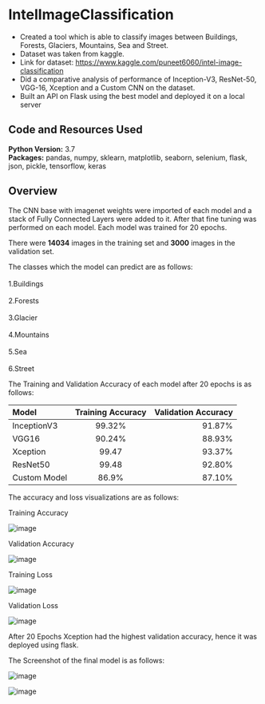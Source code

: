 # IntelImageClassification

* Created a tool which is able to classify images between Buildings, Forests, Glaciers, Mountains, Sea and Street.
* Dataset was taken from kaggle. 
* Link for dataset: https://www.kaggle.com/puneet6060/intel-image-classification
* Did a comparative analysis of performance of Inception-V3, ResNet-50, VGG-16, Xception and a Custom CNN on the dataset. 
* Built an API on Flask using the best model and deployed it on a local server 


## Code and Resources Used 
**Python Version:** 3.7  
**Packages:** pandas, numpy, sklearn, matplotlib, seaborn, selenium, flask, json, pickle, tensorflow, keras

## Overview
The CNN base with imagenet weights were imported of each model and a stack of Fully Connected Layers were added to it. After that fine tuning was performed on each model.
Each model was trained for 20 epochs.

There were <b>14034</b> images in the training set and <b>3000</b> images in the validation set.

The classes which the model can predict are as follows:
      <br></br>
			1.Buildings
      <br></br>
			2.Forests
			<br></br>
			3.Glacier
      <br></br>
			4.Mountains
			<br></br>
			5.Sea
			<br></br>
			6.Street

The Training and Validation Accuracy of each model after 20 epochs is as follows:

| Model      | Training Accuracy | Validation Accuracy   |
| :---        |    :----:   |          ---: |
| InceptionV3      | 99.32%      | 91.87%   |
| VGG16   | 90.24%        | 88.93%      |
| Xception   | 99.47        | 93.37%      |
| ResNet50   | 99.48        | 92.80%      |
| Custom Model   | 86.9%        | 87.10%      |
			

The accuracy and loss visualizations are as follows:

Training Accuracy

![image](https://user-images.githubusercontent.com/56645508/122374916-63ad5700-cf80-11eb-8e7c-d2ec05b298c6.png)


Validation Accuracy

![image](https://user-images.githubusercontent.com/56645508/122374944-69a33800-cf80-11eb-9baa-aff43b7b06fe.png)


Training Loss

![image](https://user-images.githubusercontent.com/56645508/122374965-6f991900-cf80-11eb-9b07-95515658784e.png)



Validation Loss

![image](https://user-images.githubusercontent.com/56645508/122374990-745dcd00-cf80-11eb-8804-34846f1460f8.png)




After 20 Epochs Xception had the highest validation accuracy, hence it was deployed using flask.

The Screenshot of the final model is as follows:

![image](https://user-images.githubusercontent.com/56645508/112270207-5cd3b880-8c9f-11eb-9d38-b131b2f846eb.png)


![image](https://user-images.githubusercontent.com/56645508/112270184-534a5080-8c9f-11eb-8e8a-0351d6fc8b6b.png)

			
		


